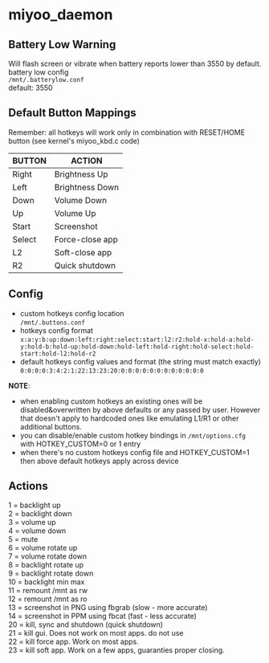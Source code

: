 # miyoo_daemon

## Battery Low Warning
Will flash screen or vibrate when battery reports lower than 3550 by default.  
battery low config  
`/mnt/.batterylow.conf`  
default: 3550  

## Default Button Mappings

Remember: all hotkeys will work only in combination with RESET/HOME button (see kernel's miyoo_kbd.c code)

| BUTTON | ACTION |
|  --- | --- |
| Right | Brightness Up |
| Left | Brightness Down |
| Down | Volume Down |
| Up | Volume Up |
| Start | Screenshot |
| Select | Force-close app |
| L2 | Soft-close app |
| R2 | Quick shutdown |

## Config
- custom hotkeys config location  
`/mnt/.buttons.conf`  
- hotkeys config format  
`x:a:y:b:up:down:left:right:select:start:l2:r2:hold-x:hold-a:hold-y:hold-b:hold-up:hold-down:hold-left:hold-right:hold-select:hold-start:hold-l2:hold-r2`  
- default hotkeys config values and format (the string must match exactly)
`0:0:0:0:3:4:2:1:22:13:23:20:0:0:0:0:0:0:0:0:0:0:0:0`  

**NOTE**: 
- when enabling custom hotkeys an existing ones will be disabled&overwritten by above defaults or any passed by user. However that doesn't apply to hardcoded ones like emulating L1/R1 or other additional buttons.
- you can disable/enable custom hotkey bindings in `/mnt/options.cfg` with  HOTKEY_CUSTOM=0 or 1 entry
- when there's no custom hotkeys config file and HOTKEY_CUSTOM=1 then above default hotkeys apply across device

## Actions
1 = backlight up  
2 = backlight down  
3 = volume up  
4 = volume down  
5 = mute  
6 = volume rotate up  
7 = volume rotate down  
8 = backlight rotate up  
9 = backlight rotate down  
10 = backlight min max  
11 = remount /mnt as rw  
12 = remount /mnt as ro  
13 = screenshot in PNG using fbgrab (slow - more accurate)  
14 = screenshot in PPM using fbcat (fast - less accurate)  
20 = kill, sync and shutdown (quick shutdown)  
21 = kill gui. Does not work on most apps. do not use  
22 = kill force app. Work on most apps.  
23 = kill soft app. Work on a few apps, guaranties proper closing.  
